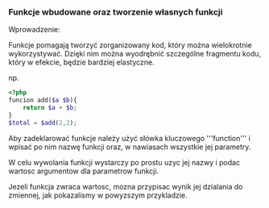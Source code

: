 ### Funkcje wbudowane oraz tworzenie własnych funkcji

Wprowadzenie:

Funkcje pomagają tworzyć zorganizowany kod, który można wielokrotnie wykorzystywać. Dzięki nim można wyodrębnić szczególne fragmentu kodu, który w efekcie, będzie bardziej elastyczne.  

np.

```php
<?php
funcion add($a $b){
    return $a + $b;
}
$total = $add(2,2);

```

Aby zadeklarować funkcje należy użyć słówka kluczowego '''function''' i wpisać po nim nazwę funkcji oraz, w nawiasach wszystkie jej parametry. 


W celu wywolania funkcji wystarczy po prostu uzyc jej nazwy i podac wartosc argumentow dla parametrow funkcji.

Jezeli funkcja zwraca wartosc, mozna przypisac wynik jej dzialania do zmiennej, jak pokazalismy w powyzszym przykladzie. 
